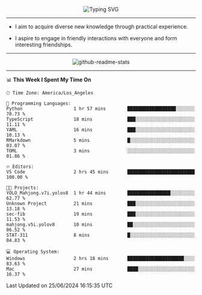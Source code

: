 <p align="center">
  <img src="https://readme-typing-svg.demolab.com?font=Fira+Code&weight=500&size=32&duration=2500&pause=1600&center=true&vCenter=true&random=false&width=1024&height=64&lines=Hi+there+%F0%9F%91%8B;I'm+delighted+you+could+make+it+here+%F0%9F%8E%89;I'm+Harry%2C+a+college+student+still+finding+my+way" alt="Typing SVG" />
</p>


---


- I aim to acquire diverse new knowledge through practical experience.

- I aspire to engage in friendly interactions with everyone and form interesting friendships.


---


<p align="center">
  <img src="https://github-readme-stats.vercel.app/api?username=Harry-Jing&show_icons=true" alt="github-readme-stats"/>
</p>


---

<!--START_SECTION:waka-->
📊 **This Week I Spent My Time On** 

```text
🕑︎ Time Zone: America/Los_Angeles

💬 Programming Languages: 
Python                   1 hr 57 mins        ██████████████████░░░░░░░   70.73 % 
TypeScript               18 mins             ███░░░░░░░░░░░░░░░░░░░░░░   11.11 % 
YAML                     16 mins             ███░░░░░░░░░░░░░░░░░░░░░░   10.13 % 
RMarkdown                5 mins              █░░░░░░░░░░░░░░░░░░░░░░░░   03.07 % 
TOML                     3 mins              ░░░░░░░░░░░░░░░░░░░░░░░░░   01.86 % 

🔥 Editors: 
VS Code                  2 hrs 45 mins       █████████████████████████   100.00 % 

🐱‍💻 Projects: 
YOLO_Mahjong.v7i.yolov8  1 hr 44 mins        ████████████████░░░░░░░░░   62.77 % 
Unknown Project          21 mins             ███░░░░░░░░░░░░░░░░░░░░░░   13.18 % 
sec-fib                  19 mins             ███░░░░░░░░░░░░░░░░░░░░░░   11.53 % 
mahjong.v5i.yolov8       10 mins             ██░░░░░░░░░░░░░░░░░░░░░░░   06.52 % 
STAT-311                 8 mins              █░░░░░░░░░░░░░░░░░░░░░░░░   04.83 % 

💻 Operating System: 
Windows                  2 hrs 18 mins       █████████████████████░░░░   83.63 % 
Mac                      27 mins             ████░░░░░░░░░░░░░░░░░░░░░   16.37 % 
```


 Last Updated on 25/06/2024 16:15:35 UTC
<!--END_SECTION:waka-->
